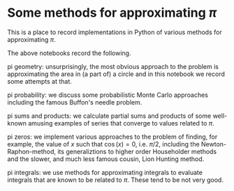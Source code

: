 # Some methods for approximating $\pi$
This is a place to record implementations in Python of various methods for approximating $\pi$.

The above notebooks record the following.

pi geometry: unsurprisingly, the most obvious approach to the problem is approximating the area in (a part of) a circle and in this notebook we record some attempts at that.

pi probability: we discuss some probabilistic Monte Carlo approaches including the famous Buffon's needle problem.

pi sums and products: we calculate partial sums and products of some well-known amusing examples of series that converge to values related to $\pi$.

pi zeros: we implement various approaches to the problem of finding, for example, the value of $x$ such that $\cos(x)=0$, i.e. $\pi/2$, including the Newton-Raphon-method, its generaliztions to higher order Householder methods and the slower, and much less famous cousin, Lion Hunting method.

pi integrals: we use methods for approximating integrals to evaluate integrals that are known to be related to $\pi$. These tend to be not very good.
